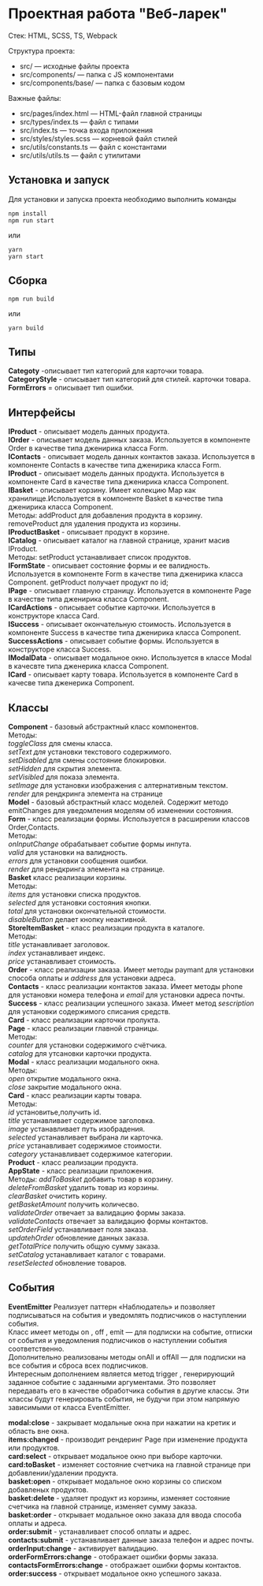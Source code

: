 # Проектная работа "Веб-ларек"

Стек: HTML, SCSS, TS, Webpack

Структура проекта:

- src/ — исходные файлы проекта
- src/components/ — папка с JS компонентами
- src/components/base/ — папка с базовым кодом

Важные файлы:

- src/pages/index.html — HTML-файл главной страницы
- src/types/index.ts — файл с типами
- src/index.ts — точка входа приложения
- src/styles/styles.scss — корневой файл стилей
- src/utils/constants.ts — файл с константами
- src/utils/utils.ts — файл с утилитами

## Установка и запуск

Для установки и запуска проекта необходимо выполнить команды

```
npm install
npm run start
```

или

```
yarn
yarn start
```

## Сборка

```
npm run build
```

или

```
yarn build
```

## Типы

**Categoty** -описывает тип категорий для карточки товара.  
**CategoryStyle** - описывает тип категорий для стилей. карточки товара.  
**FormErrors** = описывает тип ошибки.

## Интерфейсы

**IProduct** - описывает модель данных продукта.  
**IOrder** - описывает модель данных заказа. Используется в компоненте Order в качестве типа дженирика класса Form.  
**IContacts** - описывает модель данных контактов заказа. Используется в компоненте Contacts в качестве типа дженирика класса Form.  
**IProduct** - описывает модель данных продукта. Используется в компоненте Card в качестве типа дженирика класса Component.  
**IBasket** - описывает корзину. Имеет колекцию Map как хранилище.Используется в компоненте Basket в качестве типа дженирика класса Component.  
Методы: addProduct для добавления продукта в корзину.  
 removeProduct для удаления продукта из корзины.  
**IProductBasket** - описывает продукт в корзине.  
**ICatalog** - описывает каталог на главной странице, хранит масив IProduct.  
Методы: setProduct устанавливает список продуктов.  
**IFormState** - описывает состояние формы и ее валидность. Используется в компоненте Form в качестве типа дженирика класса Component.
getProduct получает продукт по id;  
**IPage** - описывает главную страницу. Используется в компоненте Page в качестве типа дженирика класса Component.  
**ICardActions** - описывает событие карточки. Используется в конструкторе класса Card.  
**ISuccess** - описывает окончательную стоимость. Используется в компоненте Success в качестве типа дженирика класса Component.  
**SuccessActions** - описывает событие формы. Используется в конструкторе класса Success.  
**IModalData** - описывает модальное окно. Используется в классе Modal в качесвте типа дженерика класса Component.  
**ICard** - описывает карту товара. Используется в компоненте Card в качесве типа дженерика Component.

## Классы

**Component** - базовый абстрактный класс компонентов.  
Методы:  
 _toggleClass_ для смены класса.  
 _setText для_ установки текстового содержимого.  
 _setDisabled_ для смены состояние блокировки.  
 _setHidden_ для скрытия элемента.  
 _setVisibled_ для показа элемента.  
 _setImage_ для установки изображения с алтернативным текстом.  
 _render_ для рендкринга элемента на странице  
**Model** - базовый абстрактный класс моделей. Содержит методо emitChanges для уведомления моделям об изменении состояния.  
**Form** - класс реализации формы. Используется в расширении классов Order,Contacts.  
Методы:  
 _onInputChange_ обрабатывает событие формы инпута.  
 _valid_ для установки на валидность.  
 _errors_ для установки сообщения ошибки.  
 _render_ для рендкринга элемента на странице.  
**Basket** класс реализации корзины.  
Методы:  
 _items_ для установки списка продуктов.  
 _selected_ для установки состояния кнопки.  
 _total_ для установки окончательной стоимости.  
 _disableButton_ делает кнопку неактивной.  
 **StoreItemBasket** - класс реализации продукта в каталоге.  
 Методы:  
 _title_ устанавливает заголовок.  
 _index_ устанавливает индекс.  
 _price_ устанавливает стоимость.  
**Order** - класс реализации заказа. Имеет методы paymant для установки способа оплаты и _address_ для установки адреса.  
**Contacts** - класс реализации контактов заказа. Имеет методы phone для установки номера телефона и _email_ для установки адреса почты.  
**Success** - класс реализации успешного заказа. Имеет метод _sescription_ для установки содержимого списания средств.  
**Card** - класс реализации карточки пролукта.  
**Page** - класс реализации главной страницы.  
Методы:  
 _counter_ для установки содержимого счётчика.  
 _catalog_ для утсановки карточки продукта.  
 **Modal** - класс реализации модального окна.  
 Методы:  
 _open_ открытие модального окна.  
 _close_ закрытие модального окна.  
 **Card** - класс реализации карты товара.  
 Методы:  
_id_ установитье,получить id.  
_title_ устанавливает содержимое заголовка.  
_image_ устанавливает путь изобрадения.  
_selected_ устанавливает выбрана ли карточка.  
_price_ устанавливает содержимое стоимости.  
_category_ устанавливает содержимое категории.  
**Product** - класс реализации продукта.  
**AppState** - класс реализации приложения.  
Методы:
_addToBasket_ добавить товар в корзину.  
_deleteFromBasket_ удалить товар из корзины.  
_clearBasket_ очистить корину.  
_getBasketAmount_ получить количесво.  
_validateOrder_ отвечает за валидацию формы заказа.  
_validateContacts_ отвечает за валидацию формы контактов.  
_setOrderField_ устанавливает поля заказа.  
_updatehOrder_ обновление данных заказа.  
_getTotalPrice_ получить общую сумму заказа.  
_setCatalog_ устанавливает каталог с товарами.  
_resetSelected_ обновление товаров.

## События

**EventEmitter** Реализует паттерн «Наблюдатель» и позволяет подписываться на события и уведомлять подписчиков
о наступлении события.  
Класс имеет методы on , off , emit — для подписки на событие, отписки от события и уведомления
подписчиков о наступлении события соответственно.  
Дополнительно реализованы методы onAll и offAll — для подписки на все события и сброса всех
подписчиков.  
Интересным дополнением является метод trigger , генерирующий заданное событие с заданными
аргументами. Это позволяет передавать его в качестве обработчика события в другие классы. Эти
классы будут генерировать события, не будучи при этом напрямую зависимыми от
класса EventEmitter.

**modal:close** - закрывает модальные окна при нажатии на кретик и область вне окна.  
**items:changed** - производит рендеринг Page при изменение продукта или продуктов.  
**card:select** - открывает модальное окно при выборе карточки.  
**card:toBasket** - изменяет состояние счетчика на главной странице при добавлении/удалении продукта.  
**basket:open** - открывает модальное окно корзины со списком добавленых продуктов.  
**basket:delete** - удаляет продукт из корзины, изменяет состояние счетчика на главной странице, изменяет сумму заказа.  
**basket:order** - открывает модальное окно заказа для ввода способа оплаты и адреса.  
**order:submit** - устанавливает способ оплаты и адрес.  
**contacts:submit** - устанавливает данные заказа телефон и адрес почты.  
**orderInput:change** - активирует валидацию.  
**orderFormErrors:change** - отображает ошибки формы заказа.  
**contactsFormErrors:change** - отображает ошибки формы контактов.  
**order:success** - открывает модальное окно успешного заказа.
